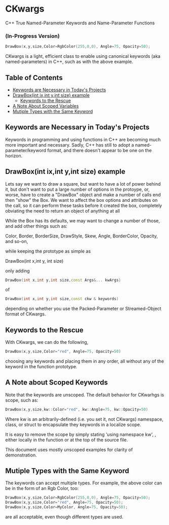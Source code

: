 # CKwargs
C++ True Named-Parameter Keywords and Name-Parameter Functions

### (In-Progress Version)

```C++
DrawBox(x,y,size,Color=RgbColor(255,0,0), Angle=75, Opacity=50);
```
CKwargs is a light, efficient class to enable using canonical keywords (aka named-parameters) in C++, such as with the above example. 

## Table of Contents
- [Keywords are Necessary in Today's Projects]()
- [DrawBox(int ix,int y,int size) example]()
  - [Keywords to the Rescue]()
- [A Note About Scoped Variables]()
- [Mutiple Types with the Same Keyword]()

## Keywords are Necessary in Today's Projects

Keywords in programming and using functions in C++ are becoming much more important and necessary.  Sadly, C++ has still to adopt a named-parameter/keyword format, 
and there doesn't appear to be one on the horizon.

## DrawBox(int ix,int y,int size) example

Lets say we want to draw a square, but want to have a lot of power behind it, but don't want to put a large number of options in the protoype, or, worse,
have to create a "DrawBox" object and make a number of calls end then "show" the Box.  We want to affect the box options and attributes on the call, so it can perform
these tasks before it created the box, completely obviating the need to return an object of anything at all

While the Box has its defaults, we may want to change a number of those, and add other things such as:

  Color, Border, BorderSize, DrawStyle, Skew, Angle, BorderColor, Opacity, and so-on, 
  
  while keeping the prototype as simple as 
  
  DrawBox(int x,int y, int size)
  
  only adding
  
  ```C++
  DrawBox(int x,int y,int size,const Args&... kwArgs)
  ```
  
  of
  ```C++
  DrawBox(int x,int y,int size,const ckw & keywords)
  ```
  
  depending on whether you use the Packed-Parameter or Streamed-Object format of CKwargs.
  
  
## Keywords to the Rescue

With CKwargs, we can do the following, 

```C++
DrawBox(x,y,size,Color="red", Angle=75, Opacity=50)
```

choosing any keywords and placing them in any order, all without any of the keyword in the function prototype.

## A Note about Scoped Keywords

Note that the keywords are unscoped.  The default behavior for CKwarhgs is scope, such as:

```C++
DrawBox(x,y,size,kw::Color="red", kw::Angle=75, kw::Opacity=50)
```

Where kw is an arbitrarily-defined (i.e. you set it, not CKwargs) namespace, class, or struct to encapsulate they keywords in a localize scope.

It is easy to remove the scope by simply stating 'using namespace kw', , either locally in the function or at the top of the
source file.

This document uses mostly unscoped examples for clarity of demonstration.

## Mutiple Types with the Same Keyword

The keywords can accept multiple types.  For example, the above color can be in the form of an Rgb Color, too:

```C++
DrawBox(x,y,size,Color=RgbColor(255,0,0), Angle=75, Opacity=50);
DrawBox(x,y,size,Color="red", Angle=75, Opacity=50);
DrawBox(x,y,size,Color=MyColor, Angle=75, Opacity=50);
```

are all acceptable, even though different types are used.







